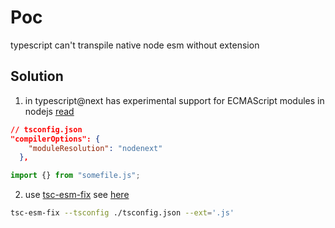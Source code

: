 # Poc

typescript can't transpile native node esm without extension

## Solution

1. in typescript@next has experimental support for ECMAScript modules in nodejs [read](https://www.typescriptlang.org/docs/handbook/esm-node.html)

```json
// tsconfig.json
"compilerOptions": {
    "moduleResolution": "nodenext"
  },
```

```typescript
import {} from "somefile.js";
```

2. use [tsc-esm-fix](https://github.com/antongolub/tsc-esm-fix) see [here](https://github.com/jungai/ts-esm-things/blob/main/ts/exp/package.json)

```bash
tsc-esm-fix --tsconfig ./tsconfig.json --ext='.js'
```
